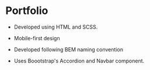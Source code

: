 # Portfolio

- Developed using HTML and SCSS.

- Mobile-first design

- Developed following BEM naming convention

- Uses Boootstrap's Accordion and Navbar component.
